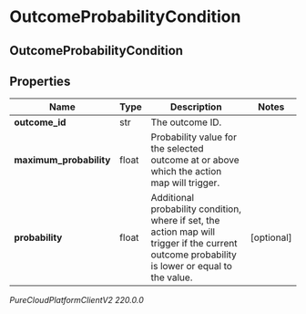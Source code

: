 # OutcomeProbabilityCondition

## OutcomeProbabilityCondition

## Properties

|Name | Type | Description | Notes|
|------------ | ------------- | ------------- | -------------|
| **outcome_id** | str | The outcome ID. | |
| **maximum_probability** | float | Probability value for the selected outcome at or above which the action map will trigger. | |
| **probability** | float | Additional probability condition, where if set, the action map will trigger if the current outcome probability is lower or equal to the value. | [optional] |



_PureCloudPlatformClientV2 220.0.0_
